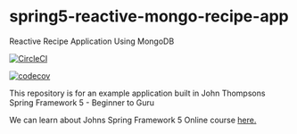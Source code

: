 # spring5-reactive-mongo-recipe-app
Reactive Recipe Application Using MongoDB

[![CircleCI](https://circleci.com/gh/Mesqualito/spring5-reactive-mongo-recipe-app.svg?style=shield)](https://circleci.com/gh/Mesqualito/spring5-reactive-mongo-recipe-app)

[![codecov](https://codecov.io/gh/Mesqualito/spring5-reactive-mongo-recipe-app/branch/master/graph/badge.svg)](https://codecov.io/gh/Mesqualito/spring5-reactive-mongo-recipe-app)

This repository is for an example application built in John Thompsons Spring Framework 5 - Beginner to Guru

We can learn about Johns Spring Framework 5 Online course [here.](http://courses.springframework.guru/p/spring-framework-5-begginer-to-guru)
